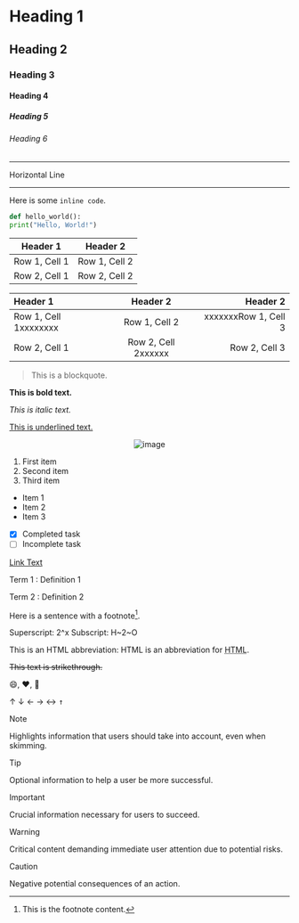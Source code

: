 # Heading 1

## Heading 2

### Heading 3

#### Heading 4

##### Heading 5

###### Heading 6

---

Horizontal Line

---

Here is some `inline code`.

```python
def hello_world():
print("Hello, World!")
```

| Header 1      | Header 2      |
| ------------- | ------------- |
| Row 1, Cell 1 | Row 1, Cell 2 |
| Row 2, Cell 1 | Row 2, Cell 2 |


| Header 1      | Header 2      | Header 2      |
| :---  | :----:  |---:           |
| Row 1, Cell 1xxxxxxxx | Row 1, Cell 2 | xxxxxxxRow 1, Cell 3 |
| Row 2, Cell 1 | Row 2, Cell 2xxxxxx | Row 2, Cell 3 |

> This is a blockquote.

**This is bold text.**

_This is italic text._

<u>This is underlined text.</u>

<div align="center">
  <img alt="image" src="images/javaarchiteecture.webp" />
</div>

1. First item
2. Second item
3. Third item

- Item 1
- Item 2
- Item 3

- [x] Completed task
- [ ] Incomplete task

[Link Text](google.com)

Term 1
: Definition 1

Term 2
: Definition 2

Here is a sentence with a footnote[^1].

[^1]: This is the footnote content.

Superscript: 2^x
Subscript: H~2~O

This is an HTML abbreviation: HTML is an abbreviation for <abbr title="HyperText Markup Language">HTML</abbr>.

~~This text is strikethrough.~~

:smile:, :heart:, :rocket:


&uarr;
&darr;
&larr;
&rarr;
&harr;
<kbd>&uarr;</kbd> 

> [!NOTE]  
> Highlights information that users should take into account, even when skimming.

> [!TIP]
> Optional information to help a user be more successful.

> [!IMPORTANT]  
> Crucial information necessary for users to succeed.

> [!WARNING]  
> Critical content demanding immediate user attention due to potential risks.

> [!CAUTION]
> Negative potential consequences of an action.